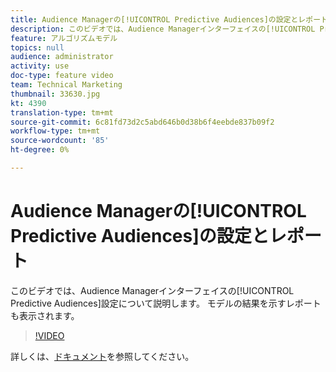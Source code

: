 ```yaml
---
title: Audience Managerの[!UICONTROL Predictive Audiences]の設定とレポート
description: このビデオでは、Audience Managerインターフェイスの[!UICONTROL Predictive Audiences]設定について説明します。 モデルの結果を示すレポートも表示されます。
feature: アルゴリズムモデル
topics: null
audience: administrator
activity: use
doc-type: feature video
team: Technical Marketing
thumbnail: 33630.jpg
kt: 4390
translation-type: tm+mt
source-git-commit: 6c81fd73d2c5abd646b0d38b6f4eebde837b09f2
workflow-type: tm+mt
source-wordcount: '85'
ht-degree: 0%

---
```



# Audience Managerの[!UICONTROL Predictive Audiences]の設定とレポート

このビデオでは、Audience Managerインターフェイスの[!UICONTROL Predictive Audiences]設定について説明します。 モデルの結果を示すレポートも表示されます。

>[!VIDEO](https://video.tv.adobe.com/v/33630/?quality=12)

詳しくは、[ドキュメント](https://docs.adobe.com/content/help/en/audience-manager/user-guide/features/algorithmic-models/predictive-audiences/predictive-audiences.html)を参照してください。
